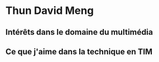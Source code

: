 # Thun David Meng

## Intérêts dans le domaine du multimédia

## Ce que j'aime dans la technique en TIM
